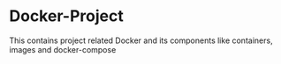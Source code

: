 # Docker-Project
This contains project related Docker and its components like containers, images and docker-compose
